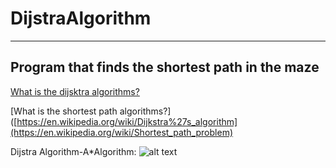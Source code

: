 # DijstraAlgorithm
***
 ## Program that finds the shortest path in the maze
 
 [What is the dijsktra algorithms?](https://en.wikipedia.org/wiki/Dijkstra%27s_algorithm)
 
 [What is the shortest path algorithms?]([https://en.wikipedia.org/wiki/Dijkstra%27s_algorithm](https://en.wikipedia.org/wiki/Shortest_path_problem)
 
 Dijstra Algorithm-A*Algorithm: 
![alt text]([https://github.com/adam-p/markdown-here/raw/master/src/common/images/icon48.png](http://theory.stanford.edu/~amitp/game-programming/a-star/a-star-trap.png?2017-11-17-16-51-38) "Logo Title Text 1")
